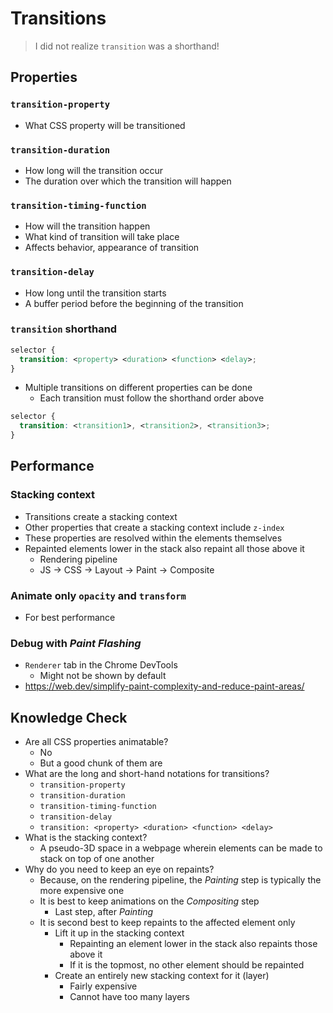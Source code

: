 # Transitions

> I did not realize `transition` was a shorthand!

## Properties

### `transition-property`

- What CSS property will be transitioned

### `transition-duration`

- How long will the transition occur
- The duration over which the transition will happen

### `transition-timing-function`

- How will the transition happen
- What kind of transition will take place
- Affects behavior, appearance of transition

### `transition-delay`

- How long until the transition starts
- A buffer period before the beginning of the transition

### `transition` shorthand

```css
selector {
  transition: <property> <duration> <function> <delay>;
}
```

- Multiple transitions on different properties can be done
  - Each transition must follow the shorthand order above

```css
selector {
  transition: <transition1>, <transition2>, <transition3>;
}
```

## Performance

### Stacking context

- Transitions create a stacking context
- Other properties that create a stacking context include `z-index`
- These properties are resolved within the elements themselves
- Repainted elements lower in the stack also repaint all those above it
  - Rendering pipeline
  - JS → CSS → Layout → Paint → Composite

### Animate only `opacity` and `transform`

- For best performance

### Debug with _Paint Flashing_

- `Renderer` tab in the Chrome DevTools
  - Might not be shown by default
- https://web.dev/simplify-paint-complexity-and-reduce-paint-areas/

## Knowledge Check

- Are all CSS properties animatable?
  - No
  - But a good chunk of them are
- What are the long and short-hand notations for transitions?
  - `transition-property`
  - `transition-duration`
  - `transition-timing-function`
  - `transition-delay`
  - `transition: <property> <duration> <function> <delay>`
- What is the stacking context?
  - A pseudo-3D space in a webpage wherein elements can be made to stack on top of one another
- Why do you need to keep an eye on repaints?
  - Because, on the rendering pipeline, the _Painting_ step is typically the more expensive one
  - It is best to keep animations on the _Compositing_ step
    - Last step, after _Painting_
  - It is second best to keep repaints to the affected element only
    - Lift it up in the stacking context
      - Repainting an element lower in the stack also repaints those above it
      - If it is the topmost, no other element should be repainted
    - Create an entirely new stacking context for it (layer)
      - Fairly expensive
      - Cannot have too many layers
